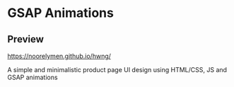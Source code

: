 # GSAP Animations

## Preview 
https://noorelymen.github.io/hwng/

A simple and minimalistic product page UI design using HTML/CSS, JS and GSAP animations
